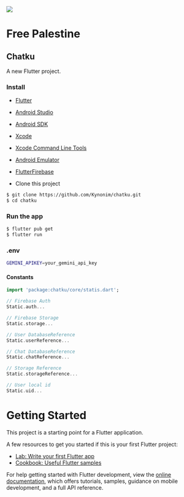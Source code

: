 ![](https://upload.wikimedia.org/wikipedia/commons/thumb/0/00/Flag_of_Palestine.svg/1280px-Flag_of_Palestine.svg.png)
# Free Palestine

## Chatku

A new Flutter project.

### Install
* [Flutter](https://flutter.dev/docs/get-started/install)
* [Android Studio](https://developer.android.com/studio)
* [Android SDK](https://developer.android.com/studio/command-line/sdkmanager)
* [Xcode](https://developer.apple.com/xcode/)
* [Xcode Command Line Tools](https://developer.apple.com/xcode/resources/)
* [Android Emulator](https://developer.android.com/studio/run/managing-avds)
* [FlutterFirebase](https://firebase.google.com/docs/flutter/setup)

* Clone this project 
```bash
$ git clone https://github.com/Kynonim/chatku.git
$ cd chatku
```

### Run the app
```bash
$ flutter pub get
$ flutter run
```
### .env
```bash
GEMINI_APIKEY=your_gemini_api_key
```

#### Constants
```dart
import 'package:chatku/core/statis.dart';

// Firebase Auth
Static.auth...

// Firebase Storage
Static.storage...

// User DatabaseReference
Static.userReference...

// Chat DatabaseReference
Static.chatReference...

// Storage Reference
Static.storageReference...

// User local id
Static.uid...
```

# Getting Started

This project is a starting point for a Flutter application.

A few resources to get you started if this is your first Flutter project:

- [Lab: Write your first Flutter app](https://docs.flutter.dev/get-started/codelab)
- [Cookbook: Useful Flutter samples](https://docs.flutter.dev/cookbook)

For help getting started with Flutter development, view the
[online documentation](https://docs.flutter.dev/), which offers tutorials,
samples, guidance on mobile development, and a full API reference.
